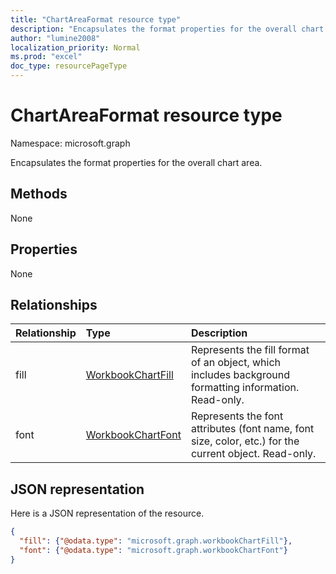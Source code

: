 ```yaml
---
title: "ChartAreaFormat resource type"
description: "Encapsulates the format properties for the overall chart area."
author: "lumine2008"
localization_priority: Normal
ms.prod: "excel"
doc_type: resourcePageType
---
```


# ChartAreaFormat resource type

Namespace: microsoft.graph

Encapsulates the format properties for the overall chart area.


## Methods
None

## Properties
None

## Relationships
| Relationship | Type	|Description|
|:---------------|:--------|:----------|
|fill|[WorkbookChartFill](chartfill.md)|Represents the fill format of an object, which includes background formatting information. Read-only.|
|font|[WorkbookChartFont](chartfont.md)|Represents the font attributes (font name, font size, color, etc.) for the current object. Read-only.|

## JSON representation

Here is a JSON representation of the resource.

<!--{
  "blockType": "resource",
  "optionalProperties": [],
  "baseType": "microsoft.graph.entity",
  "@odata.type": "microsoft.graph.workbookChartAreaFormat"
}-->

```json
{
  "fill": {"@odata.type": "microsoft.graph.workbookChartFill"},
  "font": {"@odata.type": "microsoft.graph.workbookChartFont"}
}
```

<!-- uuid: 8fcb5dbc-d5aa-4681-8e31-b001d5168d79
2015-10-25 14:57:30 UTC -->
<!-- {
  "type": "#page.annotation",
  "description": "ChartAreaFormat resource",
  "keywords": "",
  "section": "documentation",
  "tocPath": ""
}-->
